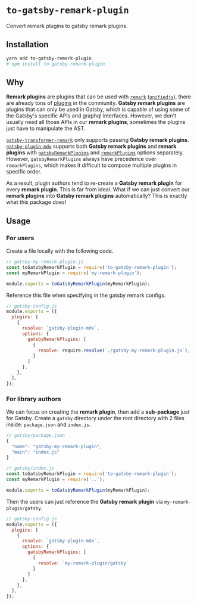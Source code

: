 # `to-gatsby-remark-plugin`

Convert remark plugins to gatsby remark plugins.

## Installation

```sh
yarn add to-gatsby-remark-plugin
# npm install to-gatsby-remark-plugin
```

## Why

**Remark plugins** are plugins that can be used with [`remark`](https://remark.js.org/) ([`unifiedjs`](https://unifiedjs.com/)), there are already tons of [plugins](https://github.com/remarkjs/remark/blob/master/doc/plugins.md) in the community. **Gatsby remark plugins** are plugins that can only be used in Gatsby, which is capable of using some of the Gatsby's specific APIs and graphql interfaces. However, we don't usually need all those APIs in our **remark plugins**, sometimes the plugins just have to manipulate the AST.

[`gatsby-transformer-remark`](https://www.gatsbyjs.org/packages/gatsby-transformer-remark/#how-to-use) only supports passing **Gatsby remark plugins**. [`gatsby-plugin-mdx`](https://www.gatsbyjs.org/packages/gatsby-plugin-mdx) supports both **Gatsby remark plugins** and **remark plugins** with [`gatsbyRemarkPlugins`](https://www.gatsbyjs.org/packages/gatsby-plugin-mdx/#gatsby-remark-plugins) and [`remarkPlugins`](https://www.gatsbyjs.org/packages/gatsby-plugin-mdx/#remark-plugins) options separately. However, `gatsbyRemarkPlugins` always have precedence over `remarkPlugins`, which makes it difficult to compose multiple plugins in specific order.

As a result, plugin authors tend to re-create a **Gatsby remark plugin** for every **remark plugin**. This is far from ideal. What if we can just convert our **remark plugins** into **Gatsby remark plugins** automatically? This is exactly what this package does!

## Usage

### For users

Create a file locally with the following code.

```js
// gatsby-my-remark-plugin.js
const toGatsbyRemarkPlugin = require('to-gatsby-remark-plugin');
const myRemarkPlugin = require('my-remark-plugin');

module.exports = toGatsbyRemarkPlugin(myRemarkPlugin);
```

Reference this file when specifying in the gatsby remark configs.

```js
// gatsby-config.js
module.exports = ({
  plugins: [
    {
      resolve: `gatsby-plugin-mdx`,
      options: {
        gatsbyRemarkPlugins: [
          {
            resolve: require.resolve(`./gatsby-my-remark-plugin.js`),
          }
        ]
      },
    },
  ],
});
```

### For library authors

We can focus on creating the **remark plugin**, then add a **sub-package** just for Gatsby. Create a `gatsby` directory under the root directory with 2 files inside: `package.json` and `index.js`.

```js
// gatsby/package.json
{
  "name": "gatsby-my-remark-plugin",
  "main": "index.js"
}
```

```js
// gatsby/index.js
const toGatsbyRemarkPlugin = require('to-gatsby-remark-plugin');
const myRemarkPlugin = require('..');

module.exports = toGatsbyRemarkPlugin(myRemarkPlugin);
```

Then the users can just reference the **Gatsby remark plugin** via `my-remark-plugin/gatsby`.

```js
// gatsby-config.js
module.exports = ({
  plugins: [
    {
      resolve: `gatsby-plugin-mdx`,
      options: {
        gatsbyRemarkPlugins: [
          {
            resolve: `my-remark-plugin/gatsby`
          }
        ]
      },
    },
  ],
});
```
